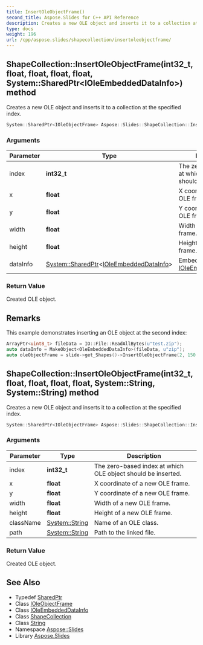 ```yaml
---
title: InsertOleObjectFrame()
second_title: Aspose.Slides for C++ API Reference
description: Creates a new OLE object and inserts it to a collection at the specified index.
type: docs
weight: 196
url: /cpp/aspose.slides/shapecollection/insertoleobjectframe/
---
```

## ShapeCollection::InsertOleObjectFrame(int32_t, float, float, float, float, System::SharedPtr\<IOleEmbeddedDataInfo\>) method


Creates a new OLE object and inserts it to a collection at the specified index.

```cpp
System::SharedPtr<IOleObjectFrame> Aspose::Slides::ShapeCollection::InsertOleObjectFrame(int32_t index, float x, float y, float width, float height, System::SharedPtr<IOleEmbeddedDataInfo> dataInfo) override
```


### Arguments

| Parameter | Type | Description |
| --- | --- | --- |
| index | **int32_t** | The zero-based index at which OLE object should be inserted. |
| x | **float** | X coordinate of a new OLE frame. |
| y | **float** | Y coordinate of a new OLE frame. |
| width | **float** | Width of a new OLE frame. |
| height | **float** | Height of a new OLE frame. |
| dataInfo | [System::SharedPtr](../../../system/sharedptr/)\<[IOleEmbeddedDataInfo](../../ioleembeddeddatainfo/)\> | Embedded data info [IOleEmbeddedDataInfo](../../ioleembeddeddatainfo/). |

### Return Value

Created OLE object.
## Remarks


This example demonstrates inserting an OLE object at the second index: 
```cpp
ArrayPtr<uint8_t> fileData = IO::File::ReadAllBytes(u"test.zip");
auto dataInfo = MakeObject<OleEmbeddedDataInfo>(fileData, u"zip");
auto oleObjectFrame = slide->get_Shapes()->InsertOleObjectFrame(2, 150.0f, 20.0f, 50.0f, 50.0f, dataInfo);
```


## ShapeCollection::InsertOleObjectFrame(int32_t, float, float, float, float, System::String, System::String) method


Creates a new OLE object and inserts it to a collection at the specified index.

```cpp
System::SharedPtr<IOleObjectFrame> Aspose::Slides::ShapeCollection::InsertOleObjectFrame(int32_t index, float x, float y, float width, float height, System::String className, System::String path) override
```


### Arguments

| Parameter | Type | Description |
| --- | --- | --- |
| index | **int32_t** | The zero-based index at which OLE object should be inserted. |
| x | **float** | X coordinate of a new OLE frame. |
| y | **float** | Y coordinate of a new OLE frame. |
| width | **float** | Width of a new OLE frame. |
| height | **float** | Height of a new OLE frame. |
| className | [System::String](../../../system/string/) | Name of an OLE class. |
| path | [System::String](../../../system/string/) | Path to the linked file. |

### Return Value

Created OLE object.

## See Also

* Typedef [SharedPtr](../../system/sharedptr/)
* Class [IOleObjectFrame](../ioleobjectframe/)
* Class [IOleEmbeddedDataInfo](../ioleembeddeddatainfo/)
* Class [ShapeCollection](./)
* Class [String](../../system/string/)
* Namespace [Aspose::Slides](../)
* Library [Aspose.Slides](../../)